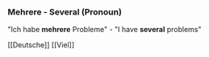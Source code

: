 ### Mehrere - Several   (Pronoun)

"Ich habe **mehrere** Probleme" - "I have **several** problems"



[[Deutsche]]
[[Viel]]